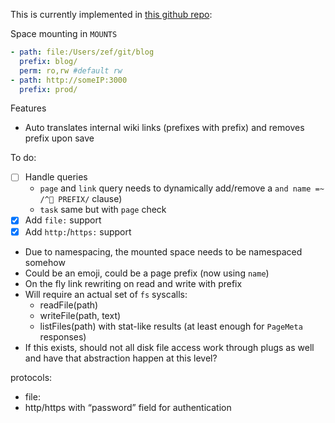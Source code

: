This is currently implemented in [this github repo](https://github.com/silverbulletmd/silverbullet-mount):

Space mounting in `MOUNTS`

```yaml
- path: file:/Users/zef/git/blog
  prefix: blog/
  perm: ro,rw #default rw
- path: http://someIP:3000
  prefix: prod/
```

Features
* Auto translates internal wiki links (prefixes with prefix) and removes prefix upon save

To do:
* [ ] Handle queries
  * `page` and `link` query needs to dynamically add/remove a `and name =~ /^🚪 PREFIX/` clause)
  * `task` same but with `page` check
* [x] Add `file:` support
* [x] Add `http:`/`https:` support

* Due to namespacing, the mounted space needs to be namespaced somehow
* Could be an emoji, could be a page prefix (now using `name`)
* On the fly link rewriting on read and write with prefix
* Will require an actual set of `fs` syscalls:
  * readFile(path)
  * writeFile(path, text)
  * listFiles(path) with stat-like results (at least enough for `PageMeta` responses)
* If this exists, should not all disk file access work through plugs as well and have that abstraction happen at this level?

protocols:
* file:
* http/https with “password” field for authentication